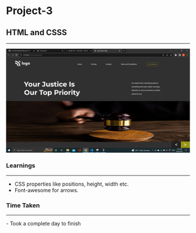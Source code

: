 # Project-3
## HTML and CSSS
<hr>



![image](./Screenshot%202022-08-28%20162412.png)

### Learnings
<hr>

- CSS properties like positions, height, width etc.
- Font-awesome for arrows.

### Time Taken
<hr>
- Took a complete day to finish

